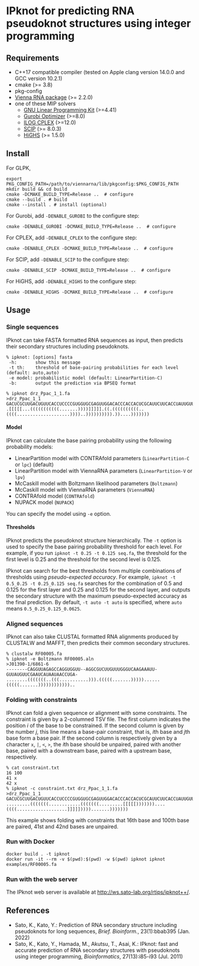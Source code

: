 IPknot for predicting RNA pseudoknot structures using integer programming
=========================================================================

Requirements
------------

* C++17 compatible compiler (tested on Apple clang version 14.0.0 and GCC version 10.2.1) 
* cmake (>= 3.8)
* pkg-config
* [Vienna RNA package](https://www.tbi.univie.ac.at/RNA/) (>= 2.2.0)
* one of these MIP solvers
	* [GNU Linear Programming Kit](http://www.gnu.org/software/glpk/) (>=4.41)
	* [Gurobi Optimizer](http://www.gurobi.com/) (>=8.0)
	* [ILOG CPLEX](https://www.ibm.com/products/ilog-cplex-optimization-studio) (>=12.0)
	* [SCIP](https://scipopt.org/) (>= 8.0.3)
	* [HiGHS](https://highs.dev/) (>= 1.5.0)

Install
-------
For GLPK,

	export PKG_CONFIG_PATH=/path/to/viennarna/lib/pkgconfig:$PKG_CONFIG_PATH
	mkdir build && cd build
	cmake -DCMAKE_BUILD_TYPE=Release ..  # configure
	cmake --build . # build
	cmake --install . # install (optional)

For Gurobi, add ``-DENABLE_GUROBI`` to the configure step:

	cmake -DENABLE_GUROBI -DCMAKE_BUILD_TYPE=Release ..  # configure

For CPLEX, add ``-DENABLE_CPLEX`` to the configure step:

	cmake -DENABLE_CPLEX -DCMAKE_BUILD_TYPE=Release ..  # configure

For SCIP, add ``-DENABLE_SCIP`` to the configure step:

	cmake -DENABLE_SCIP -DCMAKE_BUILD_TYPE=Release ..  # configure

For HiGHS, add ``-DENABLE_HIGHS`` to the configure step:

	cmake -DENABLE_HIGHS -DCMAKE_BUILD_TYPE=Release ..  # configure


Usage
-----

### Single sequences

IPknot can take FASTA formatted RNA sequences as input, then predicts their secondary structures including pseudoknots.

	% ipknot: [options] fasta
	 -h:       show this message
	 -t th:    threshold of base-pairing probabilities for each level (default: auto,auto)
	 -e model: probabilistic model (default: LinearPartition-C)
	 -b:       output the prediction via BPSEQ format

	% ipknot drz_Ppac_1_1.fa
	>drz_Ppac_1_1
	GACUCGCUUGACUGUUCACCUCCCCGUGGUGCGAGUUGGACACCCACCACUCGCAUUCUUCACCUAUUGUUUAAUUGUGCUUGUGGUGGGUGACUGAGAAACAGUC
	.[[[[[...(((((((((((.......))))]]]]].((.((((((((((..((((....................))))..)))))))))).))....)))))))

#### Model

IPknot can calculate the base pairing probability using the following probability models:

* LinearPartition model with CONTRAfold parameters (`LinearPartition-C` or `lpc`) (default)
* LinearPartition model with ViennaRNA parameters (`LinearPartition-V` or `lpv`)
* McCaskill model with Boltzmann likelihood parameters (`Boltzmann`)
* McCaskill model with ViennaRNA parameters (`ViennaRNA`)
* CONTRAfold model (`CONTRAfold`)
* NUPACK model (`NUPACK`)

You can specify the model using `-e` option.

#### Thresholds

IPknot predicts the pseudoknot structure hierarchically. The `-t` option is used to specify the base pairing probability threshold for each level. For example, if you run `ipknot -t 0.25 -t 0.125 seq.fa`, the threshold for the first level is 0.25 and the threshold for the second level is 0.125.

IPknot can search for the best thresholds from multiple combinations of thresholds using *pseudo-expected accuracy*. For example, `ipknot -t 0.5_0.25 -t 0.25_0.125 seq.fa` searches for the combination of 0.5 and 0.125 for the first layer and 0.25 and 0.125 for the second layer, and outputs the secondary structure with the maximum pseudo-expected accuracy as the final prediction. By default, `-t auto -t auto` is specified, where `auto` means `0.5_0.25_0.125_0.0625`.

### Aligned sequences

IPknot can also take CLUSTAL formatted RNA alignments produced by CLUSTALW and MAFFT, then predicts their common secondary structures.

	% clustalw RF00005.fa
	% ipknot -e Boltzmann RF00005.aln
	>J01390-1/6861-6
	--------CAGGUUAGAGCCAGGUGGUU--AGGCGUCUUGUUUGGGUCAAGAAAUU-GUUAUGUUCGAAUCAUAAUAACCUGA-
	........(((((((..(((...........))).(((((.......)))))......(((((.......))))))))))))..

### Folding with constraints

IPknot can fold a given sequence or alignment with some constraints. The constraint is given by a 2-columned TSV file. The first column indicates the position *i* of the base to be constrained. If the second column is given by the number *j*, this line means a base-pair constraint, that is, *i*th base and *j*th base form a base pair. If the second column is respectively given by a character `x`, `|`, `<`, `>`, the *i*th base should be unpaired, paired with another base, paired with a downstream base, paired with a upstream base, respectively.

	% cat constraint.txt
	16 100
	41 x
	42 x
	% ipknot -c constraint.txt drz_Ppac_1_1.fa
	>drz_Ppac_1_1
	GACUCGCUUGACUGUUCACCUCCCCGUGGUGCGAGUUGGACACCCACCACUCGCAUUCUUCACCUAUUGUUUAAUUGUGCUUGUGGUGGGUGACUGAGAAACAGUC
	.........(((((((............(((((((.........[[[[[)))))))....((((...................]]]]])))).......)))))))

This example shows folding with constraints that 16th base and 100th base are paired, 41st and 42nd bases are unpaired.

### Run with Docker

	docker build . -t ipknot
	docker run -it --rm -v $(pwd):$(pwd) -w $(pwd) ipknot ipknot examples/RF00005.fa

### Run with the web server

The IPknot web server is available at http://ws.sato-lab.org/rtips/ipknot++/.


References
----------

* Sato, K., Kato, Y.: Prediction of RNA secondary structure including pseudoknots for long sequences, *Brief. Bioinform.*, 23(1):bbab395 (Jan. 2022)
* Sato, K., Kato, Y., Hamada, M., Akutsu, T., Asai, K.: IPknot: fast and accurate prediction of RNA secondary structures with pseudoknots using integer programming, *Bioinformatics*, 27(13):i85-i93 (Jul. 2011)
